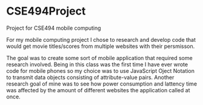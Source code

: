CSE494Project
=============

Project for CSE494 mobile computing

For my mobile computing project I chose to research and develop code that would get movie titles/scores from multiple websites with their persmisson.

The goal was to create some sort of mobile application that required some research involved. Being in this class was the first time I have ever wrote code for mobile phones so my choice was to use JavaScript Oject Notation to transmit data objects consisting of attribute-value pairs. Another research goal of mine was to see how power consumption and lattency time was affected by the amount of different websites the application called at once.
